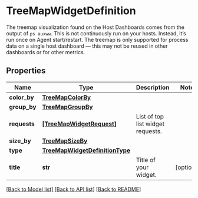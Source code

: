 # TreeMapWidgetDefinition

The treemap visualization found on the Host Dashboards comes from the output of `ps auxww`. This is not continuously run on your hosts. Instead, it’s run once on Agent start/restart. The treemap is only supported for process data on a single host dashboard — this may not be reused in other dashboards or for other metrics.

## Properties
Name | Type | Description | Notes
------------ | ------------- | ------------- | -------------
**color_by** | [**TreeMapColorBy**](TreeMapColorBy.md) |  | 
**group_by** | [**TreeMapGroupBy**](TreeMapGroupBy.md) |  | 
**requests** | [**[TreeMapWidgetRequest]**](TreeMapWidgetRequest.md) | List of top list widget requests. | 
**size_by** | [**TreeMapSizeBy**](TreeMapSizeBy.md) |  | 
**type** | [**TreeMapWidgetDefinitionType**](TreeMapWidgetDefinitionType.md) |  | 
**title** | **str** | Title of your widget. | [optional] 

[[Back to Model list]](README.md#documentation-for-models) [[Back to API list]](README.md#documentation-for-api-endpoints) [[Back to README]](README.md)


